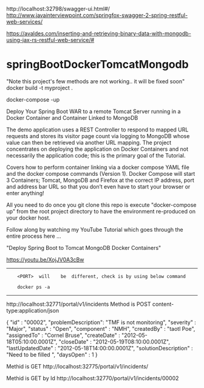 http://localhost:32798/swagger-ui.html#/
http://www.javainterviewpoint.com/springfox-swagger-2-spring-restful-web-services/

https://avaldes.com/inserting-and-retrieving-binary-data-with-mongodb-using-jax-rs-restful-web-service/#

# springBootDockerTomcatMongodb
"Note this project's few methods are not working.. it will be fixed soon"
docker build -t myproject .

docker-compose -up

Deploy Your Spring Boot WAR to a remote Tomcat Server running in a Docker Container and Container Linked to MongoDB

The demo application uses a REST Controller to respond to mapped URL requests and stores its visitor page count via logging to MongoDB whose value can then be retrieved via another URL mapping. The project concentrates on deploying the application on Docker Containers and not necessarily the application code; this is the primary goal of the Tutorial. 

Covers how to perform container linking via a docker compose YAML file and the docker compose commands (Version 1). Docker Compose will start 3 Containers; Tomcat, MongoDB and Firefox at the correct IP address, port and address bar URL so that you don’t even have to start your browser or enter anything!

All you need to do once you git clone this repo is execute "docker-compose up" from the root project directory to have the environment
re-produced on your docker host.

Follow along by watching my YouTube Tutorial which goes through the entire process here ...

"Deploy Spring Boot to Tomcat MongoDB Docker Containers"

https://youtu.be/XojJV0A3cBw

****************************

        <PORT>  will    be  different, check is by using below command

        docker ps -a

****************************
http://localhost:32771/portal/v1/incidents
Method is POST
content-type:application/json

{
    "id" : "00002",
    "problemDescription": "TMF is not monitoring",
    "severity" : "Major",
    "status" : "Open",
    "component" : "NMH",
    "createdBy" : "taotl Poe",
    "assignedTo" : "Cornel Bruse",
    "createDate" : "2012-05-18T05:10:00.0001Z",
    "closeDate" : "2012-05-19T08:10:00.0001Z",
    "lastUpdatedDate" : "2012-05-18T14:00:00.0001Z",
    "solutionDescription" : "Need to be filled ",
    "daysOpen" : 1
}

Methid is GET
http://localhost:32775/portal/v1/incidents/

Methid is GET by Id
http://localhost:32770/portal/v1/incidents/00002
